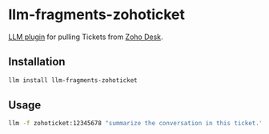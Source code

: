 # llm-fragments-zohoticket

[LLM plugin](https://llm.datasette.io/en/stable/plugins/plugin-hooks.html) for pulling Tickets from [Zoho Desk](https://www.zoho.com/desk/).

## Installation

```bash
llm install llm-fragments-zohoticket
```

## Usage

```bash
llm -f zohoticket:12345678 "summarize the conversation in this ticket."
```
